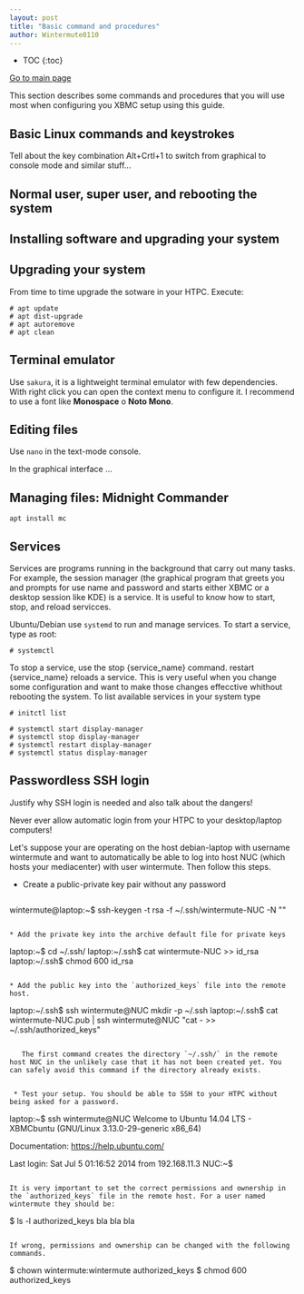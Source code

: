```yaml
---
layout: post
title: "Basic command and procedures"
author: Wintermute0110
---
```


- TOC
{:toc}

[Go to main page](../)

This section describes some commands and procedures that you will use most when configuring you XBMC setup using this guide.

## Basic Linux commands and keystrokes

Tell about the key combination Alt+Crtl+1 to switch from graphical to console mode and similar stuff...

## Normal user, super user, and rebooting the system


## Installing software and upgrading your system


## Upgrading your system

From time to time upgrade the sotware in your HTPC. Execute:

```
# apt update
# apt dist-upgrade
# apt autoremove
# apt clean
```

## Terminal emulator

Use `sakura`, it is a lightweight terminal emulator with few dependencies. With right click you can open the context menu to configure it. I recommend to use a font like **Monospace** o **Noto Mono**.

## Editing files

Use `nano` in the text-mode console.

In the graphical interface ...

## Managing files: Midnight Commander

```
apt install mc
```

## Services

Services are programs running in the background that carry out many tasks. For example, the session manager (the graphical
program that greets you and prompts for use name and password and starts either XBMC
or a desktop session like KDE) is a service. It is useful to know how to start, stop,
and reload servicces.

Ubuntu/Debian use `systemd` to run and manage services. To start a service, type as root:

```
# systemctl
```

To stop a service, use the <command>stop {service_name}</command> command. <command>restart {service_name}</command> reloads a service. This is very useful when you change some configuration and want to make those changes effecctive whithout rebooting the system. To list available services in your system type

```
# initctl list
```

```
# systemctl start display-manager
# systemctl stop display-manager
# systemctl restart display-manager
# systemctl status display-manager
```

## Passwordless SSH login

Justify why SSH login is needed and also talk about the dangers!

Never ever allow automatic login from your HTPC to your desktop/laptop computers!

Let's suppose your are operating on the host debian-laptop with username wintermute and want to automatically be able to log into host NUC (which hosts your mediacenter) with user wintermute. Then follow this steps.

 * Create a public-private key pair without any password

   ```
wintermute@laptop:~$ ssh-keygen -t rsa -f ~/.ssh/wintermute-NUC -N ""
   ```

 * Add the private key into the archive default file for private keys

   ```
laptop:~$ cd ~/.ssh/
laptop:~/.ssh$ cat wintermute-NUC >> id_rsa
laptop:~/.ssh$ chmod 600 id_rsa
   ```

 * Add the public key into the `authorized_keys` file into the remote host.
```
laptop:~/.ssh$ ssh wintermute@NUC mkdir -p ~/.ssh
laptop:~/.ssh$ cat wintermute-NUC.pub | ssh wintermute@NUC "cat - >> ~/.ssh/authorized_keys"
```

   The first command creates the directory `~/.ssh/` in the remote host NUC in the unlikely case that it has not been created yet. You can safely avoid this command if the directory already exists.


 * Test your setup. You should be able to SSH to your HTPC without being asked for a password.

 ```
laptop:~$ ssh wintermute@NUC
Welcome to Ubuntu 14.04 LTS - XBMCbuntu (GNU/Linux 3.13.0-29-generic x86_64)

Documentation:  https://help.ubuntu.com/

Last login: Sat Jul  5 01:16:52 2014 from 192.168.11.3
NUC:~$
```

It is very important to set the correct permissions and ownership in the `authorized_keys` file in the remote host. For a user named wintermute they should be:
```
$ ls -l authorized_keys
bla bla bla
```

If wrong, permissions and ownership can be changed with the following commands.
```
$ chown wintermute:wintermute authorized_keys
$ chmod 600 authorized_keys
```
